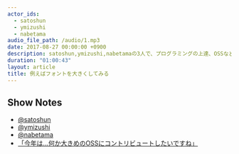 ```yaml
---
actor_ids:
  - satoshun
  - ymizushi
  - nabetama
audio_file_path: /audio/1.mp3
date: 2017-08-27 00:00:00 +0900
description: satoshun,ymizushi,nabetamaの3人で、プログラミングの上達、OSSなどについて話しました。
duration: "01:00:43"
layout: article
title: 例えばフォントを大きくしてみる
---
```


## Show Notes

- [@satoshun](https://twitter.com/stsn_jp)
- [@ymizushi](https://twitter.com/ymizushi)
- [@nabetama](https://twitter.com/nabetama)
- [「今年は…何か大きめのOSSにコントリビュートしたいですね」](https://medium.com/@timakin/%E4%BB%8A%E5%B9%B4%E3%81%AF-%E4%BD%95%E3%81%8B%E5%A4%A7%E3%81%8D%E3%82%81%E3%81%AEoss%E3%81%AB%E3%82%B3%E3%83%B3%E3%83%88%E3%83%AA%E3%83%93%E3%83%A5%E3%83%BC%E3%83%88%E3%81%97%E3%81%9F%E3%81%84%E3%81%A7%E3%81%99%E3%81%AD-902771f0ba0e)
